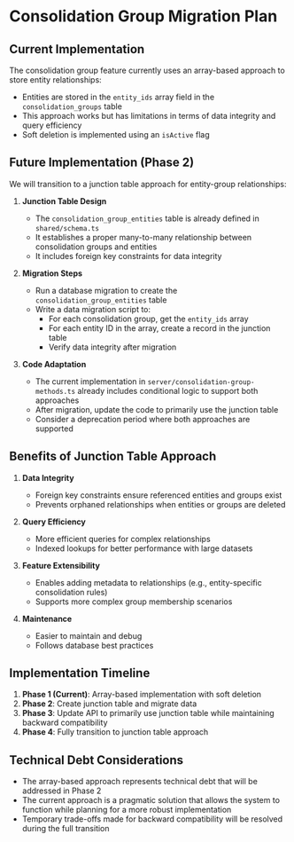 # Consolidation Group Migration Plan

## Current Implementation
The consolidation group feature currently uses an array-based approach to store entity relationships:
- Entities are stored in the `entity_ids` array field in the `consolidation_groups` table
- This approach works but has limitations in terms of data integrity and query efficiency
- Soft deletion is implemented using an `isActive` flag

## Future Implementation (Phase 2)
We will transition to a junction table approach for entity-group relationships:

1. **Junction Table Design**
   - The `consolidation_group_entities` table is already defined in `shared/schema.ts`
   - It establishes a proper many-to-many relationship between consolidation groups and entities
   - It includes foreign key constraints for data integrity

2. **Migration Steps**
   - Run a database migration to create the `consolidation_group_entities` table
   - Write a data migration script to:
     - For each consolidation group, get the `entity_ids` array
     - For each entity ID in the array, create a record in the junction table
     - Verify data integrity after migration

3. **Code Adaptation**
   - The current implementation in `server/consolidation-group-methods.ts` already includes conditional logic to support both approaches
   - After migration, update the code to primarily use the junction table
   - Consider a deprecation period where both approaches are supported

## Benefits of Junction Table Approach
1. **Data Integrity**
   - Foreign key constraints ensure referenced entities and groups exist
   - Prevents orphaned relationships when entities or groups are deleted

2. **Query Efficiency**
   - More efficient queries for complex relationships
   - Indexed lookups for better performance with large datasets

3. **Feature Extensibility**
   - Enables adding metadata to relationships (e.g., entity-specific consolidation rules)
   - Supports more complex group membership scenarios

4. **Maintenance**
   - Easier to maintain and debug
   - Follows database best practices

## Implementation Timeline
1. **Phase 1 (Current)**: Array-based implementation with soft deletion
2. **Phase 2**: Create junction table and migrate data
3. **Phase 3**: Update API to primarily use junction table while maintaining backward compatibility
4. **Phase 4**: Fully transition to junction table approach

## Technical Debt Considerations
- The array-based approach represents technical debt that will be addressed in Phase 2
- The current approach is a pragmatic solution that allows the system to function while planning for a more robust implementation
- Temporary trade-offs made for backward compatibility will be resolved during the full transition